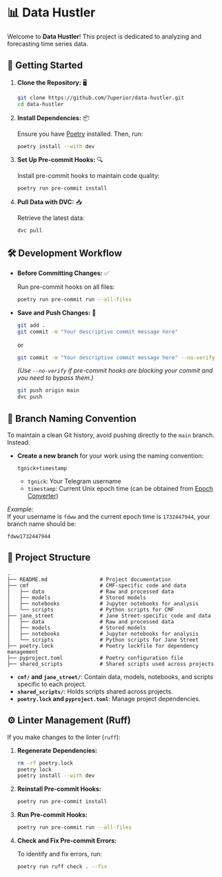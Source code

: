 # 📊 Data Hustler

Welcome to **Data Hustler**! This project is dedicated to analyzing and forecasting time series data.

## 🚀 Getting Started

1. **Clone the Repository:** 🖥️

   ```bash
   git clone https://github.com/7uperior/data-hustler.git
   cd data-hustler
   ```

2. **Install Dependencies:** 📦

   Ensure you have [Poetry](https://python-poetry.org/docs/#installation) installed. Then, run:

   ```bash
   poetry install --with dev
   ```

3. **Set Up Pre-commit Hooks:** 🔍

   Install pre-commit hooks to maintain code quality:

   ```bash
   poetry run pre-commit install
   ```

4. **Pull Data with DVC:** 📥

   Retrieve the latest data:

   ```bash
   dvc pull
   ```

## 🛠️ Development Workflow

- **Before Committing Changes:** ✅

  Run pre-commit hooks on all files:

  ```bash
  poetry run pre-commit run --all-files
  ```

- **Save and Push Changes:** 🚀

  ```bash
  git add .
  git commit -m "Your descriptive commit message here"
  ```
  or
  ```bash
  git commit -m "Your descriptive commit message here" --no-verify
  ```
  *(Use `--no-verify` if pre-commit hooks are blocking your commit and you need to bypass them.)*

  ```bash
  git push origin main
  dvc push
  ```

## 🌿 Branch Naming Convention

To maintain a clean Git history, avoid pushing directly to the `main` branch. Instead:

- **Create a new branch** for your work using the naming convention:
  ```
  tgnick+timestamp
  ```
  - `tgnick`: Your Telegram username
  - `timestamp`: Current Unix epoch time (can be obtained from [Epoch Converter](https://www.epochconverter.com))

*Example:*  
If your username is `fdww` and the current epoch time is `1732447944`, your branch name should be:
```
fdww1732447944
```

## 📂 Project Structure

```plaintext
.
├── README.md                 # Project documentation
├── cmf                       # CMF-specific code and data
│   ├── data                  # Raw and processed data
│   ├── models                # Stored models
│   ├── notebooks             # Jupyter notebooks for analysis
│   └── scripts               # Python scripts for CMF
├── jane_street               # Jane Street-specific code and data
│   ├── data                  # Raw and processed data
│   ├── models                # Stored models
│   ├── notebooks             # Jupyter notebooks for analysis
│   └── scripts               # Python scripts for Jane Street
├── poetry.lock               # Poetry lockfile for dependency management
├── pyproject.toml            # Poetry configuration file
├── shared_scripts            # Shared scripts used across projects
```

- **`cmf/` and `jane_street/`**: Contain data, models, notebooks, and scripts specific to each project.
- **`shared_scripts/`**: Holds scripts shared across projects.
- **`poetry.lock` and `pyproject.toml`**: Manage project dependencies.

## ⚙️ Linter Management (Ruff)

If you make changes to the linter (`ruff`):

1. **Regenerate Dependencies:**

   ```bash
   rm -rf poetry.lock
   poetry lock
   poetry install --with dev
   ```

2. **Reinstall Pre-commit Hooks:**

   ```bash
   poetry run pre-commit install
   ```

3. **Run Pre-commit Hooks:**

   ```bash
   poetry run pre-commit run --all-files
   ```

4. **Check and Fix Pre-commit Errors:**

   To identify and fix errors, run:

   ```bash
   poetry run ruff check . --fix
   ```